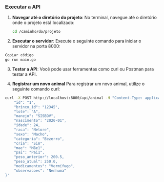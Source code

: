 ### Executar a API

1. **Navegar até o diretório do projeto**:
   No terminal, navegue até o diretório onde o projeto está localizado:
   ```sh
   cd /caminho/do/projeto
   ```

2. **Executar o servidor**:
Execute o seguinte comando para iniciar o servidor na porta 8000:
```sh
Copiar código
go run main.go
```

3. **Testar a API**:
Você pode usar ferramentas como curl ou Postman para testar a API.

4. **Registrar um novo animal**
Para registrar um novo animal, utilize o seguinte comando curl:

```sh
curl -X POST http://localhost:8000/api/animal -H "Content-Type: application/json" -d '{
    "id": "1",
    "brinco_id": "12345",
    "lote": "A",
    "manejo": "SISBOV",
    "nascimento": "2020-01",
    "idade": 24,
    "raca": "Nelore",
    "sexo": "Macho",
    "categoria": "Bezerro",
    "cria": "Sim",
    "mae": "Mãe1",
    "pai": "Pai1",
    "peso_anterior": 200.5,
    "peso_atual": 250.0,
    "medicamentos": "Vermífugo",
    "observacoes": "Nenhuma"
}'
```



